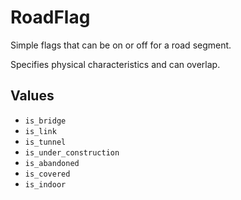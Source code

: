 # RoadFlag

Simple flags that can be on or off for a road segment.

Specifies physical characteristics and can overlap.

## Values

- `is_bridge`
- `is_link`
- `is_tunnel`
- `is_under_construction`
- `is_abandoned`
- `is_covered`
- `is_indoor`
